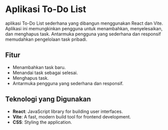 # Aplikasi To-Do List

aplikasi To-Do List sederhana yang dibangun menggunakan React dan Vite. Aplikasi ini memungkinkan pengguna untuk menambahkan, menyelesaikan, dan menghapus task. Antarmuka pengguna yang sederhana dan responsif memudahkan pengelolaan task pribadi.

## Fitur

- Menambahkan task baru.
- Menandai task sebagai selesai.
- Menghapus task.
- Antarmuka pengguna yang sederhana dan responsif.

## Teknologi yang Digunakan

- **React**: JavaScript library for building user interfaces.
- **Vite**: A fast, modern build tool for frontend development.
- **CSS**: Styling the application.
